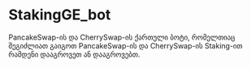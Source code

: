 # StakingGE_bot
PancakeSwap-ის და CherrySwap-ის ქართული ბოტი, რომელთიაც შეგიძლიათ გაიგოთ PancakeSwap-ის და CherrySwap-ის Staking-ით რამდენი დააგროვეთ ან დააგროვებთ.
